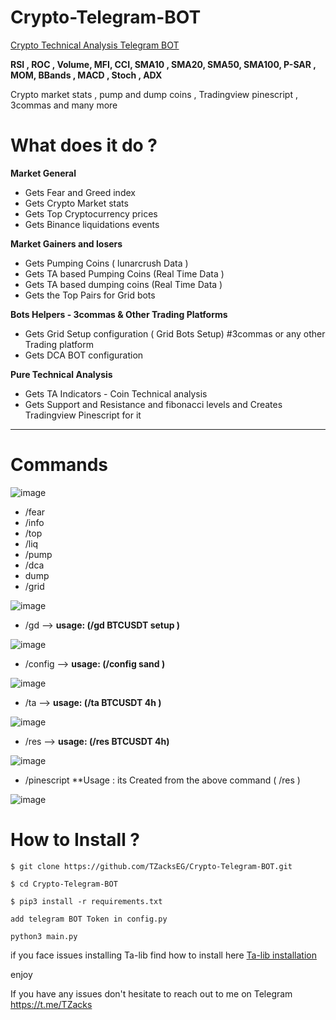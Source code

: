 # Crypto-Telegram-BOT
[Crypto Technical Analysis Telegram BOT](https://github.com/TZacksEG/Crypto-Telegram-BOT) 

**RSI , ROC , Volume, MFI, CCI, SMA10 , SMA20, SMA50, SMA100, P-SAR , MOM, BBands , MACD , Stoch , ADX**

Crypto market stats , pump and dump coins , Tradingview pinescript , 3commas and many more

# What does it do ?

**Market General**
* Gets Fear and Greed index 
* Gets Crypto Market stats
* Gets Top Cryptocurrency prices
* Gets Binance liquidations events

**Market Gainers and losers**
* Gets Pumping Coins ( lunarcrush Data )
* Gets TA based Pumping Coins (Real Time Data )
* Gets TA based dumping coins (Real Time Data )
* Gets the Top Pairs for Grid bots 

**Bots Helpers - 3commas & Other Trading Platforms** 

* Gets Grid Setup configuration ( Grid Bots Setup) #3commas or any other Trading platform
* Gets DCA BOT configuration

**Pure Technical Analysis**

* Gets TA Indicators - Coin Technical analysis
* Gets Support and Resistance and fibonacci levels and Creates Tradingview Pinescript for it

**************
# Commands

![image](https://user-images.githubusercontent.com/106902748/194723004-b7f4f15c-fcc8-41c5-a13b-44548ba2d3e1.png)


* /fear 
* /info 
* /top 
* /liq
* /pump
* /dca
* dump
* /grid

![image](https://user-images.githubusercontent.com/106902748/194722940-0193024a-5932-4bf2-8765-f194efda7456.png)


* /gd --> **usage: (/gd BTCUSDT setup )**

![image](https://user-images.githubusercontent.com/106902748/194722945-7db625f1-7f41-49cc-8174-bb8e36cf2c33.png)

* /config -->  **usage: (/config sand )**

![image](https://user-images.githubusercontent.com/106902748/194722953-119cd229-e41d-4283-b01e-0addeb278d01.png)

* /ta --> **usage: (/ta BTCUSDT 4h )**

![image](https://user-images.githubusercontent.com/106902748/194722969-5e0e9401-5cac-4c41-9b7b-bdfd0c52f9e5.png)

* /res --> **usage: (/res BTCUSDT 4h)**

![image](https://user-images.githubusercontent.com/106902748/194722976-9d049aff-e753-40df-bd93-780a28ba0c3d.png)

* /pinescript **Usage : its Created from the above command ( /res ) 

![image](https://user-images.githubusercontent.com/106902748/194722993-63ee4e02-6236-47cb-8349-98200d21ec9f.png)


# How to Install ?
`$ git clone https://github.com/TZacksEG/Crypto-Telegram-BOT.git`

`$ cd Crypto-Telegram-BOT`

`$ pip3 install -r requirements.txt`

`add telegram BOT Token in config.py`

`python3 main.py`

if you face issues installing Ta-lib find how to  install here  [Ta-lib installation](https://gist.github.com/quantra-go-algo/1c62f16c7256d9c8d6922916a95e8c5c#file-install_talib-sh)



enjoy


If you have any issues don't hesitate to reach out to me on Telegram https://t.me/TZacks

